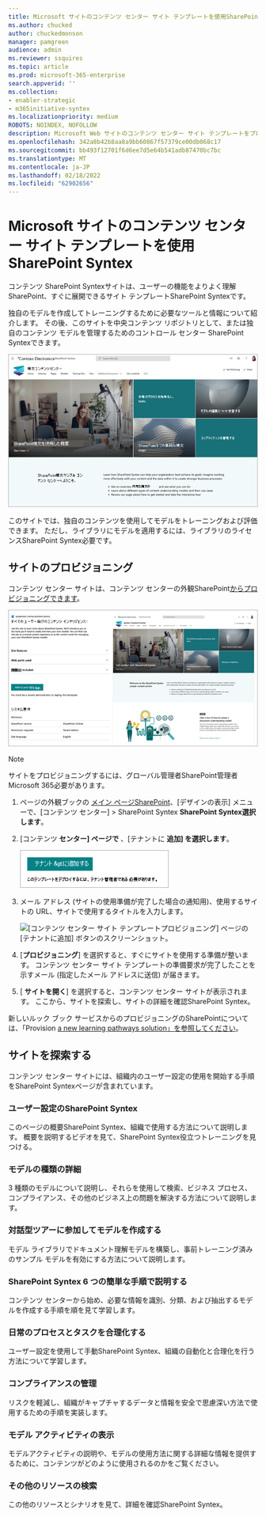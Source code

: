 ```yaml
---
title: Microsoft サイトのコンテンツ センター サイト テンプレートを使用SharePoint Syntex
ms.author: chucked
author: chuckedmonson
manager: pamgreen
audience: admin
ms.reviewer: ssquires
ms.topic: article
ms.prod: microsoft-365-enterprise
search.appverid: ''
ms.collection:
- enabler-strategic
- m365initiative-syntex
ms.localizationpriority: medium
ROBOTS: NOINDEX, NOFOLLOW
description: Microsoft Web サイトのコンテンツ センター サイト テンプレートをプロビジョニングして使用するSharePoint Syntex。
ms.openlocfilehash: 342a8b42b8aa8a9bb60867f57379ce00db068c17
ms.sourcegitcommit: bb493f12701f6d6ee7d5e64b541adb87470bc7bc
ms.translationtype: MT
ms.contentlocale: ja-JP
ms.lasthandoff: 02/18/2022
ms.locfileid: "62902656"
---
```

# <a name="use-the-content-center-site-template-for-microsoft-sharepoint-syntex"></a>Microsoft サイトのコンテンツ センター サイト テンプレートを使用SharePoint Syntex

コンテンツ SharePoint Syntexサイトは、ユーザーの機能をよりよく理解SharePoint、すぐに展開できるサイト テンプレートSharePoint Syntexです。

独自のモデルを作成してトレーニングするために必要なツールと情報について紹介します。 その後、このサイトを中央コンテンツ リポジトリとして、または独自のコンテンツ モデルを管理するためのコントロール センター SharePoint Syntexできます。

![コンテンツ センター サイト テンプレートのホーム ページのスクリーンショット。](../media/content-understanding/content-center-site-home-page.png)

このサイトでは、独自のコンテンツを使用してモデルをトレーニングおよび評価できます。 ただし、ライブラリにモデルを適用するには、ライブラリのライセンスSharePoint Syntex必要です。  

## <a name="provision-the-site"></a>サイトのプロビジョニング

コンテンツ センター サイトは、コンテンツ センターの外観SharePoint[からプロビジョニングできます](https://lookbook.microsoft.com/)。

![コンテンツ センター サイト テンプレートのプロビジョニング ページのスクリーンショット。](../media/content-understanding/content-center-site-provisioning-page.png)

> [!NOTE]
> サイトをプロビジョニングするには、グローバル管理者SharePoint管理者Microsoft 365必要があります。

1. ページの外観ブックの [メイン ページSharePoint](https://lookbook.microsoft.com/)、[デザインの表示] メニューで、[コンテンツ センター]  >  SharePoint Syntex **SharePoint Syntex選択します**。

2. [コンテンツ **センター] ページで** 、[テナントに **追加] を選択します**。

    ![[コンテンツ センター サイト テンプレートプロビジョニング] ページの [テナントに追加] ボタンのスクリーンショット。](../media/content-understanding/content-center-site-add-to-your-tenant.png)

3. メール アドレス (サイトの使用準備が完了した場合の通知用)、使用するサイトの URL、サイトで使用するタイトルを入力します。 

    ![[コンテンツ センター サイト テンプレートプロビジョニング] ページの [テナントに追加] ボタンのスクリーンショット。](../media/content-understanding/content-center-email-and-url.png)

4. [**プロビジョニング**] を選択すると、すぐにサイトを使用する準備が整います。 コンテンツ センター サイト テンプレートの準備要求が完了したことを示すメール (指定したメール アドレスに送信) が届きます。

5. [ **サイトを開く**] を選択すると、コンテンツ センター サイトが表示されます。 ここから、サイトを探索し、サイトの詳細を確認SharePoint Syntex。 

新しいルック ブック サービスからのプロビジョニングのSharePointについては、「Provision [a new learning pathways solution」を参照してください](/office365/customlearning/custom_provision)。

## <a name="explore-the-site"></a>サイトを探索する

コンテンツ センター サイトには、組織内のユーザー設定の使用を開始する手順をSharePoint Syntexページが含まれています。 

### <a name="get-started-with-sharepoint-syntex"></a>ユーザー設定のSharePoint Syntex

このページの概要SharePoint Syntex、組織で使用する方法について説明します。 概要を説明するビデオを見て、SharePoint Syntex役立つトレーニングを見つける。

### <a name="learn-about-model-types"></a>モデルの種類の詳細

3 種類のモデルについて説明し、それらを使用して検索、ビジネス プロセス、コンプライアンス、その他のビジネス上の問題を解決する方法について説明します。

### <a name="take-an-interactive-tour-to-create-a-model"></a>対話型ツアーに参加してモデルを作成する

モデル ライブラリでドキュメント理解モデルを構築し、事前トレーニング済みのサンプル モデルを有効にする方法について説明します。

### <a name="sharepoint-syntex-in-six-simple-steps"></a>SharePoint Syntex 6 つの簡単な手順で説明する

コンテンツ センターから始め、必要な情報を識別、分類、および抽出するモデルを作成する手順を順を見て学習します。

### <a name="streamline-everyday-processes-and-tasks"></a>日常のプロセスとタスクを合理化する

ユーザー設定を使用して手動SharePoint Syntex、組織の自動化と合理化を行う方法について学習します。

### <a name="manage-compliance"></a>コンプライアンスの管理

リスクを軽減し、組織がキャプチャするデータと情報を安全で思慮深い方法で使用するための手順を実装します。

### <a name="view-model-activity"></a>モデル アクティビティの表示

モデルアクティビティの説明や、モデルの使用方法に関する詳細な情報を提供するために、コンテンツがどのように使用されるのかをご覧ください。

### <a name="find-additional-resources"></a>その他のリソースの検索

この他のリソースとシナリオを見て、詳細を確認SharePoint Syntex。


